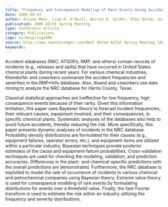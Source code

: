 ```yaml
---
title: "Frequency and Consequence Modeling of Rare Events Using Accident Databases"
date: 2006-04-24
author: Anjana Meel, Liam M. O’Neill, Warren D. Seider, Ulku Oktem, and Nir Keren
publication: 2006 AIChE Spring Meeting
type: Conference Article
category: Publications
logo: aichespring2006
source: http://www.nearmissmgmt.com/Meel Oktem AIChE Spring Meeting 2006.pdf
keywords:
---
```

Accident  databases  (NRC,  ATSDR’s,  RMP,  and  others)  contain  records  of incidents  (e.g.,  releases  and  spills)  that  have occurred  in  United  States  chemical  plants during  recent  years.    For  various  chemical  industries,  Kleindorfer  and coworkers summarize  the  accident  frequencies  and  severities  in  the  RMP*Info  database.    Also, Anand  and  coworkers use  data  mining  to  analyze  the  NRC  database  for  Harris County, Texas. 
  
Classical   statistical   approaches   are   ineffective   for   low   frequency,   high consequence events because of their rarity.  Given this information limitation, this paper uses  Bayesian  theory  to  forecast  incident  frequencies,  their  relevant  causes,  equipment involved, and their consequences, in specific chemical plants.  Systematic analyses of the databases also help to avoid future accidents, thereby reducing the risk.  More  specifically,  this  paper  presents  dynamic  analyses  of  incidents  in  the  NRC database.  Probability   density   distributions   are   formulated   for   their   causes   (e.g., equipment  failures,  operator  errors,  etc.),  and  equipment  items  are  utilized  within  a  particular  industry.    Bayesian  techniques  provide  posterior  estimates  of  the  cause  and equipment-failure  probabilities.  Cross-validation  techniques  are  used  for  checking  the modeling, validation, and prediction accuracies.  Differences in the plant- and chemical-specific predictions with the overall predictions are demonstrated.  Furthermore, the NRC database is exploited to model the rate of occurrence of incidents in various chemical and petrochemical  companies  using  Bayesian  theory.    Extreme  value  theory  is  used  for consequence  modeling  of  rare  events  by  formulating  distributions  for  events  over  a threshold value.  Finally, the fast-Fourier transform is used to estimate the risk within an industry utilizing the frequency and severity distributions.  
